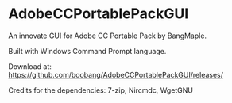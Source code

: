 # AdobeCCPortablePackGUI
An innovate GUI for Adobe CC Portable Pack by BangMaple.

Built with Windows Command Prompt language.

Download at: https://github.com/boobang/AdobeCCPortablePackGUI/releases/

Credits for the dependencies: 7-zip, Nircmdc, WgetGNU
